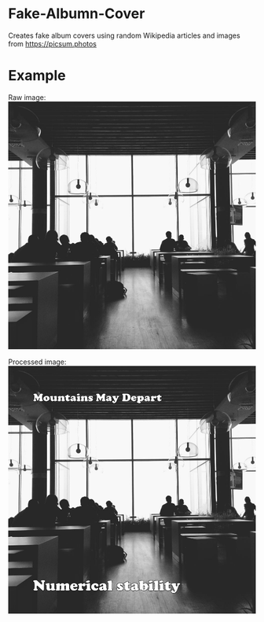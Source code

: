 # Fake-Albumn-Cover
Creates fake album covers using random Wikipedia articles and images from https://picsum.photos

# Example
Raw image:
![raw_album_1](album_art_raw.png)

Processed image:
![album 1](fake_album.png)
